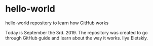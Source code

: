 # hello-world
hello-world repository to learn how GitHub works

Today is September the 3rd. 2019. The repository was created to go through GitHub guide and learn about the way it works.
Ilya Eletskiy.
